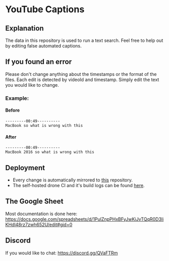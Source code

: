 # YouTube Captions

## Explanation
The data in this repository is used to run a text search. Feel free to help out by editing false automated captions.

## If you found an error
Please don't change anything about the timestamps or the format of the files. Each edit is detected by videoId and timestamp. Simply edit the text you would like to change.

### Example:
#### Before
```
---------00:49----------
MacBook so what is wrong with this
```

#### After
```
---------00:49----------
MacBook 2016 so what is wrong with this
```

## Deployment
- Every change is automatically mirrored to <a href="https://git.zierhut-it.de/repair-manual/youtube-captions">this</a> repository.
- The self-hosted drone CI and it's build logs can be found <a href="https://drone.zierhut-it.de/repair-manual/youtube-captions">here</a>.

## The Google Sheet
Most documentation is done here: https://docs.google.com/spreadsheets/d/1PulZnpPHxBFyJwKiJvTQqR0D3liKHdl48rz7zwh652U/edit#gid=0

## Discord
If you would like to chat: https://discord.gg/QVaFTRm